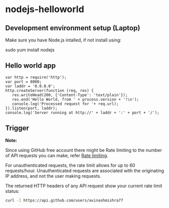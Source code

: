 # nodejs-helloworld

## Development environment setup (Laptop)

Make sure you have Node.js intalled, if not install using:

sudo yum install nodejs

## Hello world app

```nodejs
var http = require('http');
var port = 8000;
var laddr = '0.0.0.0';
http.createServer(function (req, res) {
   res.writeHead(200, {'Content-Type': 'text/plain'});
   res.end('Hello World, from ' + process.version + '!\n');
   console.log('Processed request for '+ req.url);
}).listen(port, laddr);
console.log('Server running at http://' + laddr + ':' + port + '/');
```

## Trigger

**Note:**

Since using GitHub free account there might be Rate limiting to the number of API requests you can make, refer [Rate limiting](https://docs.github.com/en/rest/overview/resources-in-the-rest-api#rate-limiting).

For unauthenticated requests, the rate limit allows for up to 60 requests/hour. Unauthenticated requests are associated with the originating IP address, and not the user making requests.

The returned HTTP headers of any API request show your current rate limit status:

```bash
curl -I https://api.github.com/users/avinashmishra77
```
